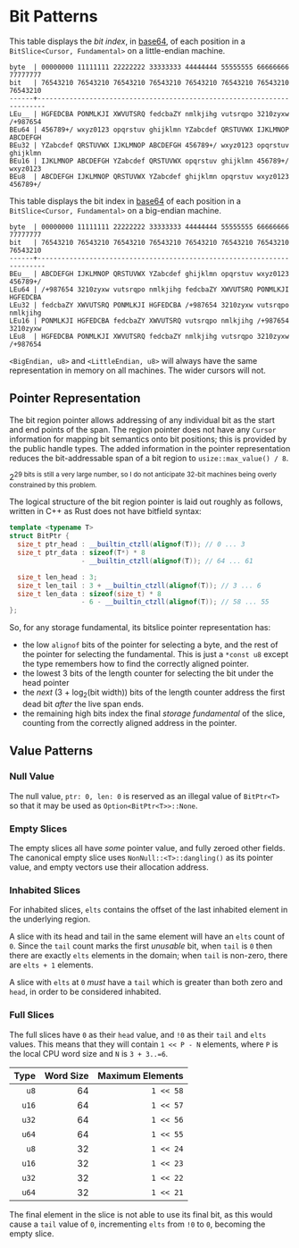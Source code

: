 # Bit Patterns

This table displays the *bit index*, in [base64], of each position in a
`BitSlice<Cursor, Fundamental>` on a little-endian machine.

```text
byte  | 00000000 11111111 22222222 33333333 44444444 55555555 66666666 77777777
bit   | 76543210 76543210 76543210 76543210 76543210 76543210 76543210 76543210
------+------------------------------------------------------------------------
LEu__ | HGFEDCBA PONMLKJI XWVUTSRQ fedcbaZY nmlkjihg vutsrqpo 3210zyxw /+987654
BEu64 | 456789+/ wxyz0123 opqrstuv ghijklmn YZabcdef QRSTUVWX IJKLMNOP ABCDEFGH
BEu32 | YZabcdef QRSTUVWX IJKLMNOP ABCDEFGH 456789+/ wxyz0123 opqrstuv ghijklmn
BEu16 | IJKLMNOP ABCDEFGH YZabcdef QRSTUVWX opqrstuv ghijklmn 456789+/ wxyz0123
BEu8  | ABCDEFGH IJKLMNOP QRSTUVWX YZabcdef ghijklmn opqrstuv wxyz0123 456789+/
```

This table displays the bit index in [base64] of each position in a
`BitSlice<Cursor, Fundamental>` on a big-endian machine.

```text
byte  | 00000000 11111111 22222222 33333333 44444444 55555555 66666666 77777777
bit   | 76543210 76543210 76543210 76543210 76543210 76543210 76543210 76543210
------+------------------------------------------------------------------------
BEu__ | ABCDEFGH IJKLMNOP QRSTUVWX YZabcdef ghijklmn opqrstuv wxyz0123 456789+/
LEu64 | /+987654 3210zyxw vutsrqpo nmlkjihg fedcbaZY XWVUTSRQ PONMLKJI HGFEDCBA
LEu32 | fedcbaZY XWVUTSRQ PONMLKJI HGFEDCBA /+987654 3210zyxw vutsrqpo nmlkjihg
LEu16 | PONMLKJI HGFEDCBA fedcbaZY XWVUTSRQ vutsrqpo nmlkjihg /+987654 3210zyxw
LEu8  | HGFEDCBA PONMLKJI XWVUTSRQ fedcbaZY nmlkjihg vutsrqpo 3210zyxw /+987654
```

`<BigEndian, u8>` and `<LittleEndian, u8>` will always have the same
representation in memory on all machines. The wider cursors will not.

## Pointer Representation

The bit region pointer allows addressing of any individual bit as the start and
end points of the span. The region pointer does not have any `Cursor`
information for mapping bit semantics onto bit positions; this is provided by
the public handle types. The added information in the pointer representation
reduces the bit-addressable span of a bit region to `usize::max_value() / 8`.

2<sup>29 bits is still a very large number, so I do not anticipate 32-bit
machines being overly constrained by this problem.

The logical structure of the bit region pointer is laid out roughly as follows,
written in C++ as Rust does not have bitfield syntax:

```cpp
template <typename T>
struct BitPtr {
  size_t ptr_head : __builtin_ctzll(alignof(T)); // 0 ... 3
  size_t ptr_data : sizeof(T*) * 8
                  - __builtin_ctzll(alignof(T)); // 64 ... 61

  size_t len_head : 3;
  size_t len_tail : 3 + __builtin_ctzll(alignof(T)); // 3 ... 6
  size_t len_data : sizeof(size_t) * 8
                  - 6 - __builtin_ctzll(alignof(T)); // 58 ... 55
};
```

So, for any storage fundamental, its bitslice pointer representation has:

- the low `alignof` bits of the pointer for selecting a byte, and the rest of
  the pointer for selecting the fundamental. This is just a `*const u8` except
  the type remembers how to find the correctly aligned pointer.
- the lowest 3 bits of the length counter for selecting the bit under the head
  pointer
- the *next* (3 + log<sub>2</sub>(bit width)) bits of the length counter address
  the first dead bit *after* the live span ends.
- the remaining high bits index the final *storage fundamental* of the slice,
  counting from the correctly aligned address in the pointer.

## Value Patterns

### Null Value

The null value, `ptr: 0, len: 0` is reserved as an illegal value of `BitPtr<T>`
so that it may be used as `Option<BitPtr<T>>::None`.

### Empty Slices

The empty slices all have *some* pointer value, and fully zeroed other fields.
The canonical empty slice uses `NonNull::<T>::dangling()` as its pointer value,
and empty vectors use their allocation address.

### Inhabited Slices

For inhabited slices, `elts` contains the offset of the last inhabited element
in the underlying region.

A slice with its head and tail in the same element will have an `elts` count of
`0`. Since the `tail` count marks the first *unusable* bit, when `tail` is `0`
then there are exactly `elts` elements in the domain; when `tail` is non-zero,
there are `elts + 1` elements.

A slice with `elts` at `0` *must* have a `tail` which is greater than both zero
and `head`, in order to be considered inhabited.

### Full Slices

The full slices have `0` as their `head` value, and `!0` as their `tail` and
`elts` values. This means that they will contain `1 << P - N` elements, where
`P` is the local CPU word size and `N` is `3 + 3..=6`.

|Type |Word Size|Maximum Elements|
|----:|--------:|---------------:|
| `u8`|       64|       `1 << 58`|
|`u16`|       64|       `1 << 57`|
|`u32`|       64|       `1 << 56`|
|`u64`|       64|       `1 << 55`|
| `u8`|       32|       `1 << 24`|
|`u16`|       32|       `1 << 23`|
|`u32`|       32|       `1 << 22`|
|`u64`|       32|       `1 << 21`|

The final element in the slice is not able to use its final bit, as this would
cause a `tail` value of `0`, incrementing `elts` from `!0` to `0`, becoming the
empty slice.

[base64]: https://en.wikipedia.org/wiki/Base64
